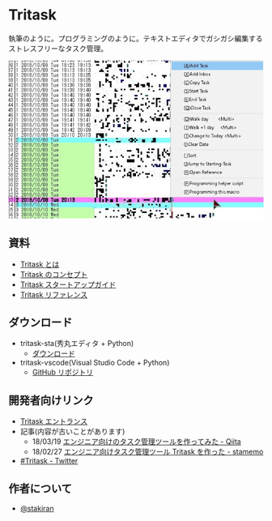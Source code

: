 # Tritask
執筆のように。プログラミングのように。テキストエディタでガシガシ編集するストレスフリーなタスク管理。

![tritask_menu.jpg](tritask_menu.jpg)

## 資料
- [Tritask とは](overview.md)
- [Tritask のコンセプト](concept.md)
- [Tritask スタートアップガイド](startup_guide.md)
- [Tritask リファレンス](https://scrapbox.io/tritask/)

## ダウンロード
- tritask-sta(秀丸エディタ + Python)
    - [ダウンロード](https://tritask.github.io/tritask-sta-bin/)
- tritask-vscode(Visual Studio Code + Python)
    - [GitHub リポジトリ](https://github.com/tritask/tritask-vscode)

## 開発者向けリンク
- [Tritask エントランス](https://github.com/tritask/tritask)
- 記事(内容が古いことがあります)
    - 18/03/19 [エンジニア向けのタスク管理ツールを作ってみた - Qiita](https://qiita.com/sta/items/2b1248869078ac8032d6)
    - 18/02/27 [エンジニア向けタスク管理ツール Tritask を作った - stamemo](http://stakiran.hatenablog.com/entry/2018/02/27/185034)
- [#Tritask - Twitter](https://twitter.com/hashtag/Tritask?src=hash&f=live)

## 作者について
- [@stakiran](https://stakiran.github.io/stakiran/)
